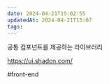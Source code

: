 ```yaml
---
date: 2024-04-21T15:02:55
updatedAt: 2024-04-21T15:07
tags: 
---
```

공통 컴포넌트를 제공하는 라이브러리

https://ui.shadcn.com/

#front-end 